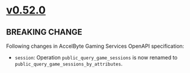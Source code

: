 # [v0.52.0]

## BREAKING CHANGE

Following changes in AccelByte Gaming Services OpenAPI specification:

- `session`: Operation `public_query_game_sessions` is now renamed to `public_query_game_sessions_by_attributes`.

[v0.52.0]: https://github.com/AccelByte/accelbyte-python-sdk/compare/v0.51.0..v0.52.0
